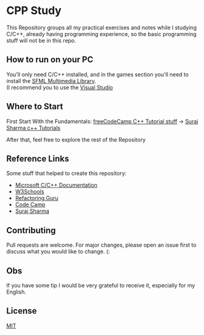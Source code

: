 # CPP Study

This Repository groups all my practical exercises and notes while I studying C/C++, already having programming experience, so the basic programming stuff will not be in this repo.

## How to run on your PC

You'll only need C/C++ installed, and in the games section you'll need to install the [SFML Multimedia Library](https://www.sfml-dev.org/). <br> (I recommend you to use the [Visual Studio](https://docs.microsoft.com/en-us/cpp/build/vscpp-step-0-installation?view=msvc-160)

## Where to Start

First Start With the Fundamentals: [freeCodeCamp C++ Tutorial stuff](https://github.com/Gabriel-Spinola/CPP-Study/tree/main/CodeCamp) -> [Suraj Sharma c++ Tutorials](https://github.com/Gabriel-Spinola/CPP-Study/tree/main/Suraj-Tutorials)

After that, feel free to explore the rest of the Repository

## Reference Links

Some stuff that helped to create this repository:
- [Microsoft C/C++ Documentation](https://docs.microsoft.com/en-us/cpp/?view=msvc-160)
- [W3Schools](https://www.w3schools.com/cpp/default.asp)
- [Refactoring Guru](https://refactoring.guru/)
- [Code Camp](https://www.youtube.com/channel/UC8butISFwT-Wl7EV0hUK0BQ)
- [Suraj Sharma](https://www.youtube.com/channel/UC2i39AOpDSlO1Mrn1jQ8Xkg)

## Contributing

Pull requests are welcome. For major changes, please open an issue first to discuss what you would like to change. (:

## Obs

If you have some tip I would be very grateful to receive it, especially for my English.

## License
[MIT](https://github.com/Gabriel-Spinola/CPP-Study/blob/main/LICENSE)
